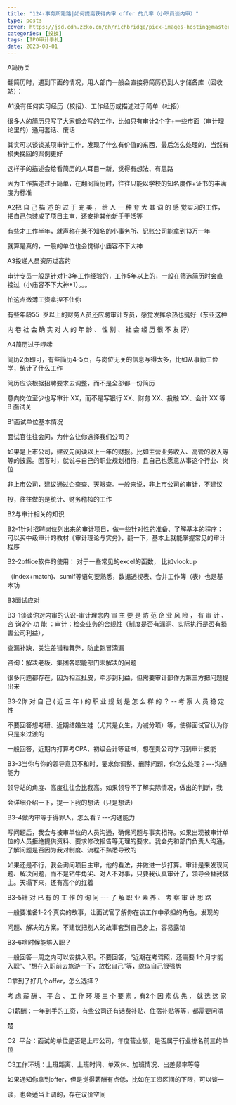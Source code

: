 ```yaml
---
title: "124-事务所跑路|如何提高获得内审 offer 的几率（小职员谈内审）"
type: posts
cover: https://jsd.cdn.zzko.cn/gh/richbridge/picx-images-hosting@master/thumbnail/audit.jpg
categories: [投技]
tags: [IPO审计手札]
date: 2023-08-01
---
```

A简历关

翻简历时，遇到下面的情况，用人部门一般会直接将简历扔到人才储备库（回收站）：

A1没有任何实习经历（校招）、工作经历或描述过于简单（社招）

很多人的简历只写了大家都会写的工作，比如只有审计2个字+一些市面（审计理论里的）通用套话、废话

其实可以谈谈某项审计工作，发现了什么有价值的东西，最后怎么处理的，当然有损失挽回的案例更好

这样子的描述会给看简历的人耳目一新，觉得有想法、有思路

因为工作描述过于简单，在翻阅简历时，往往只能以学校的知名度作+证书的丰满度为标准

A2把 自 己 描 述 的 过 于 完 美 ， 给 人 一 种 夸 大 其 词 的 感 觉实习的工作，把自己包装成了项目主审，还安排其他新手干活等

有些才工作半年，就声称在某不知名的小事务所、记账公司能拿到13万一年

  

就算是真的，一般的单位也会觉得小庙容不下大神

A3投递人员资历过高的

审计专员一般是针对1-3年工作经验的，工作5年以上的，一般在筛选简历时会直接过（小庙容不下大神+1）。。。

怕这点微薄工资拿捏不住你

有些年龄55  岁以上的财务人员还应聘审计专员，感觉发挥余热也挺好（东亚这种

内 卷 社 会 确 实 对 人 的 年 龄 、 性 别 、 社 会 经 历 很 不 友 好）

A4简历过于啰嗦

简历2页即可，有些简历4-5页，与岗位无关的信息写得太多，比如从事勤工俭学，统计了什么工作

简历应该根据招聘要求去调整，而不是全部都一份简历

意向岗位至少也写审计 XX，而不是写银行 XX、财务 XX、投融 XX、会计 XX 等B 面试关

B1面试单位基本情况

面试官往往会问，为什么让你选择我们公司？

  

如果是上市公司，建议先阅读以上一年的财报。比如主营业务收入、高管的收入等等的披露。回答时，就说与自己的职业规划相符，且自己也愿意从事这个行业、岗位

非上市公司，建议通过企查查、天眼查。一般来说，非上市公司的审计，不建议

投，往往做的是统计、财务稽核的工作

B2与审计相关的知识

B2-1针对招聘岗位列出来的审计项目，做一些针对性的准备、了解基本的程序：可以买中级审计的教材《审计理论与实务》，翻一下，基本上就能掌握常见的审计程序

B2-2office软件的使用： 对于一些常见的excel的函数， 比如vlookup

（index+match)、sumif等语句要熟悉，数据透视表、合并工作簿（表）也是基本功

B3面试应对

B3-1谈谈你对内审的认识-审计理念内 审 主 要 是 防 范 企 业 风 险 ， 有 审 计 、 咨 询2个 功 能 ：审计：检查业务的合规性（制度是否有漏洞、实际执行是否有损害公司利益），

查漏补缺，关注差错和舞弊，防止跑冒滴漏

咨询：解决老板、集团各职能部门未解决的问题

  

很多问题都存在，因为相互扯皮，牵涉到利益，但需要审计部作为第三方把问题提出来

B3-2你 对 自 己 ( 近 三 年 ) 的 职 业 规 划 是 怎 么 样 的 ？ -- 考 察 人 员 稳 定 性

不要回答想考研、近期结婚生娃（尤其是女生，为减分项）等，使得面试官认为你只是来过渡的

一般回答，近期内打算考CPA、初级会计等证书，想在贵公司学习到审计技能

B3-3当你与你的领导意见不和时，要求你调整、删除问题，你怎么处理？---沟通能力

领导站的角度、高度往往会比我高。如果领导不了解实际情况，做出的判断，我

会详细介绍一下，提一下我的想法（只是想法）

B3-4做内审等于得罪人，怎么看？---沟通能力

写问题后，我会与被审单位的人员沟通，确保问题与事实相符。如果出现被审计单位的人员拒绝提供资料、要求修改报告等无理的要求。我会先和部门负责人沟通，了解问题是否因为我对制度、流程不熟悉导致的

  

如果还是不行，我会询问项目主审，他的看法，并做进一步打算。审计是来发现问题、解决问题，而不是钻牛角尖、对人不对事，只要我认真审计了，领导会替我做主。天塌下来，还有高个的扛着

B3-5针 对 已 有 的 工 作 的 询 问 --- 了 解 职 业 素 养 、 考 察 审 计 思 路

一般要准备1-2个真实的故事，让面试官了解你在该工作中承担的角色，发现的

问题、解决的方案。不建议把别人的故事套到自己身上，容易露馅

B3-6啥时候能够入职？

一般回答一周之内可以安排入职。不要回答，“近期在考驾照，还需要 1个月才能入职”、“想在入职前去旅游一下，放松自己”等，貌似自己很强势

C拿到了好几个offer，怎么选择？

考 虑 薪 酬 、 平 台 、 工 作 环 境 三 个 要 素 ，有2个 因 素 优 先 ， 就 选 这 家

C1薪酬：一年到手的工资，有些公司还有话费补贴、住宿补贴等等，都需要问清

楚

C2  平台：面试的单位是否是上市公司，年度营业额，是否属于行业排名前三的单位

C3工作环境：上班距离、上班时间、单双休、加班情况、出差频率等等

  

如果通知你拿到offer，但是觉得薪酬有点低，比如在工资区间的下限，可以谈一

谈，也会适当上调的，存在议价空间
